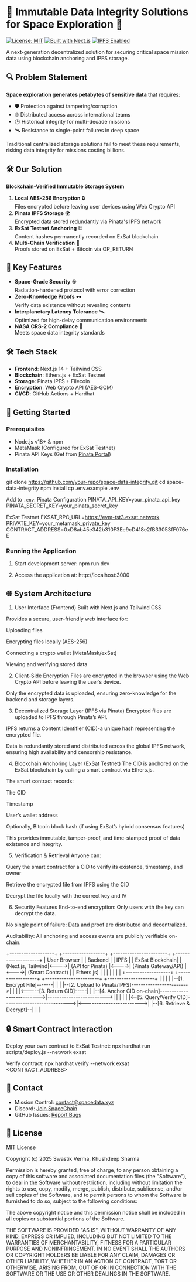 # 🌌 Immutable Data Integrity Solutions for Space Exploration 🚀

[![License: MIT](https://img.shields.io/badge/License-MIT-brightgreen)](https://opensource.org/licenses/MIT)
[![Built with Next.js](https://img.shields.io/badge/Built%20with-Next.js-black)](https://nextjs.org/)
[![IPFS Enabled](https://img.shields.io/badge/IPFS-Pinata-65C2CB)](https://www.pinata.cloud/)

A next-generation decentralized solution for securing critical space mission data using blockchain anchoring and IPFS storage.

## 🔍 Problem Statement
**Space exploration generates petabytes of sensitive data** that requires:
- 🛡️ Protection against tampering/corruption
- 🌐 Distributed access across international teams
- 🕒 Historical integrity for multi-decade missions
- 🛰️ Resistance to single-point failures in deep space

Traditional centralized storage solutions fail to meet these requirements, risking data integrity for missions costing billions.

## 🛠️ Our Solution
**Blockchain-Verified Immutable Storage System**
1. **Local AES-256 Encryption** 🔒  
   Files encrypted before leaving user devices using Web Crypto API
2. **Pinata IPFS Storage** 🌍  
   Encrypted data stored redundantly via Pinata's IPFS network
3. **ExSat Testnet Anchoring** ⛓️  
   Content hashes permanently recorded on ExSat blockchain
4. **Multi-Chain Verification** 🔗  
   Proofs stored on ExSat + Bitcoin via OP_RETURN

## 🚀 Key Features
- **Space-Grade Security** ☢️  
  Radiation-hardened protocol with error correction
- **Zero-Knowledge Proofs** 🕶️  
  Verify data existence without revealing contents
- **Interplanetary Latency Tolerance** 🛰️  
  Optimized for high-delay communication environments
- **NASA CRS-2 Compliance** 📜  
  Meets space data integrity standards

## 🛠️ Tech Stack
- **Frontend**: Next.js 14 + Tailwind CSS
- **Blockchain**: Ethers.js + ExSat Testnet
- **Storage**: Pinata IPFS + Filecoin
- **Encryption**: Web Crypto API (AES-GCM)
- **CI/CD**: GitHub Actions + Hardhat

## 🚀 Getting Started

### Prerequisites
- Node.js v18+ & npm
- MetaMask (Configured for ExSat Testnet)
- Pinata API Keys (Get from [Pinata Portal](https://app.pinata.cloud/))

### Installation
git clone https://github.com/your-repo/space-data-integrity.git
cd space-data-integrity
npm install
cp .env.example .env


Add to `.env`:
Pinata Configuration
PINATA_API_KEY=your_pinata_api_key
PINATA_SECRET_KEY=your_pinata_secret_key

ExSat Testnet
EXSAT_RPC_URL=https://evm-tst3.exsat.network
PRIVATE_KEY=your_metamask_private_key
CONTRACT_ADDRESS=0xD8ab45e342b310F3Ee9cD418e2fB33053fF076eE


### Running the Application
1. Start development server:
npm run dev


2. Access the application at:
http://localhost:3000


## 🌐 System Architecture
1. User Interface (Frontend)
Built with Next.js and Tailwind CSS

Provides a secure, user-friendly web interface for:

Uploading files

Encrypting files locally (AES-256)

Connecting a crypto wallet (MetaMask/exSat)

Viewing and verifying stored data

2. Client-Side Encryption
Files are encrypted in the browser using the Web Crypto API before leaving the user’s device.

Only the encrypted data is uploaded, ensuring zero-knowledge for the backend and storage layers.

3. Decentralized Storage Layer (IPFS via Pinata)
Encrypted files are uploaded to IPFS through Pinata’s API.

IPFS returns a Content Identifier (CID)-a unique hash representing the encrypted file.

Data is redundantly stored and distributed across the global IPFS network, ensuring high availability and censorship resistance.

4. Blockchain Anchoring Layer (ExSat Testnet)
The CID is anchored on the ExSat blockchain by calling a smart contract via Ethers.js.

The smart contract records:

The CID

Timestamp

User’s wallet address

Optionally, Bitcoin block hash (if using ExSat’s hybrid consensus features)

This provides immutable, tamper-proof, and time-stamped proof of data existence and integrity.

5. Verification & Retrieval
Anyone can:

Query the smart contract for a CID to verify its existence, timestamp, and owner

Retrieve the encrypted file from IPFS using the CID

Decrypt the file locally with the correct key and IV

6. Security Features
End-to-end encryption: Only users with the key can decrypt the data.

No single point of failure: Data and proof are distributed and decentralized.

Auditability: All anchoring and access events are publicly verifiable on-chain.


+-------------------+      +------------------+      +-----------------------+      +--------------------+
|   User Browser    |      |     Backend      |      |        IPFS           |      |    ExSat Blockchain|
| (Next.js, Tailwind|<---->| (API for Pinata) |<---->| (Pinata Gateway/API)  |<---->| (Smart Contract)   |
|   Ethers.js)      |      |                  |      |                       |      |                    |
+-------------------+      +------------------+      +-----------------------+      +--------------------+
        |                          |                          |                          |
        |--[1. Encrypt File]-------|                          |                          |
        |--[2. Upload to Pinata/IPFS]------------------------>|                          |
        |                          |<-----[3. Return CID]-----|                          |
        |--[4. Anchor CID on-chain]-------------------------->|------------------------->|
        |                          |                          |                          |
        |<--[5. Query/Verify CID]---------------------------->|<------------------------>|
        |--[6. Retrieve & Decrypt]--|                         |                          |



## 🔒 Smart Contract Interaction
Deploy your own contract to ExSat Testnet:
npx hardhat run scripts/deploy.js --network exsat



Verify contract:
npx hardhat verify --network exsat <CONTRACT_ADDRESS>


## 📡 Contact
- Mission Control: [contact@spacedata.xyz](mailto:contact@spacedata.xyz)
- Discord: [Join SpaceChain](https://discord.gg/your-invite-link)
- GitHub Issues: [Report Bugs](https://github.com/your-repo/issues)

## 📜 License
MIT License

Copyright (c) 2025 Swastik Verma, Khushdeep Sharma

Permission is hereby granted, free of charge, to any person obtaining a copy
of this software and associated documentation files (the "Software"), to deal
in the Software without restriction, including without limitation the rights
to use, copy, modify, merge, publish, distribute, sublicense, and/or sell
copies of the Software, and to permit persons to whom the Software is
furnished to do so, subject to the following conditions:

The above copyright notice and this permission notice shall be included in all
copies or substantial portions of the Software.

THE SOFTWARE IS PROVIDED "AS IS", WITHOUT WARRANTY OF ANY KIND, EXPRESS OR
IMPLIED, INCLUDING BUT NOT LIMITED TO THE WARRANTIES OF MERCHANTABILITY,
FITNESS FOR A PARTICULAR PURPOSE AND NONINFRINGEMENT. IN NO EVENT SHALL THE
AUTHORS OR COPYRIGHT HOLDERS BE LIABLE FOR ANY CLAIM, DAMAGES OR OTHER
LIABILITY, WHETHER IN AN ACTION OF CONTRACT, TORT OR OTHERWISE, ARISING FROM,
OUT OF OR IN CONNECTION WITH THE SOFTWARE OR THE USE OR OTHER DEALINGS IN THE
SOFTWARE.
